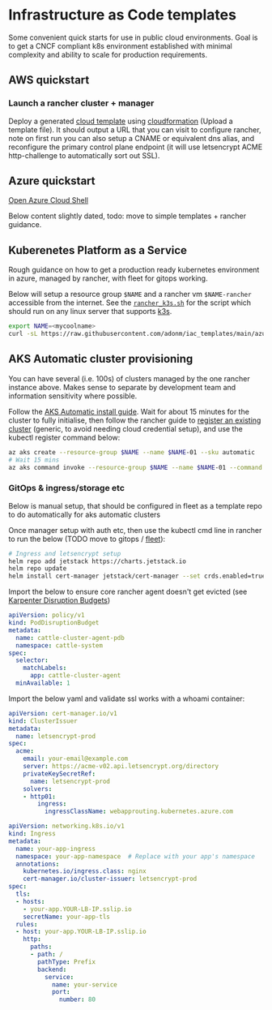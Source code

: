 # Infrastructure as Code templates

Some convenient quick starts for use in public cloud environments. Goal is to get a CNCF compliant k8s environment established with minimal complexity and ability to scale for production requirements.


## AWS quickstart

### Launch a rancher cluster + manager

Deploy a generated [cloud template](https://wagov-dtt.github.io/iac_templates/rancher_setup/rancher_quickstart.html) using [cloudformation](https://ap-southeast-2.console.aws.amazon.com/cloudformation/home?region=ap-southeast-2#/stacks/create) (Upload a template file). It should output a URL that you can visit to configure rancher, note on first run you can also setup a CNAME or equivalent dns alias, and reconfigure the primary control plane endpoint (it will use letsencrypt ACME http-challenge to automatically sort out SSL).

## Azure quickstart

[Open Azure Cloud Shell](https://shell.azure.com/bash)

Below content slightly dated, todo: move to simple templates + rancher guidance.

## Kuberenetes Platform as a Service

Rough guidance on how to get a production ready kubernetes environment in azure, managed by rancher, with fleet for gitops working.

Below will setup a resource group `$NAME` and a rancher vm `$NAME-rancher` accessible from the internet. See the [`rancher_k3s.sh`](rancher_k3s.sh) for the script which should run on any linux server that supports [k3s](https://docs.k3s.io/installation/requirements#operating-systems).

```bash
export NAME=<mycoolname>
curl -sL https://raw.githubusercontent.com/adonm/iac_templates/main/azure_rancher_k3s.py | python3 - $NAME
```

## AKS Automatic cluster provisioning

You can have several (i.e. 100s) of clusters managed by the one rancher instance above. Makes sense to separate by development team and information sensitivity where possible.

Follow the [AKS Automatic install guide](https://learn.microsoft.com/en-us/azure/aks/learn/quick-kubernetes-automatic-deploy?pivots=azure-cli). Wait for about 15 minutes for the cluster to fully initialise, then follow the rancher guide to [register an existing cluster](https://ranchermanager.docs.rancher.com/how-to-guides/new-user-guides/kubernetes-clusters-in-rancher-setup/register-existing-clusters) (generic, to avoid needing cloud credential setup), and use the kubectl register command below:

```bash
az aks create --resource-group $NAME --name $NAME-01 --sku automatic
# Wait 15 mins
az aks command invoke --resource-group $NAME --name $NAME-01 --command "<kubectl-register-cmd-from-rancher>"
```

### GitOps & ingress/storage etc

Below is manual setup, that should be configured in fleet as a template repo to do automatically for aks automatic clusters

Once manager setup with auth etc, then use the kubectl cmd line in rancher to run the below (TODO move to gitops / [fleet](https://fleet.rancher.io)):

```bash
# Ingress and letsencrypt setup
helm repo add jetstack https://charts.jetstack.io
helm repo update
helm install cert-manager jetstack/cert-manager --set crds.enabled=true -n cert-manager --create-namespace
```

Import the below to ensure core rancher agent doesn't get evicted (see [Karpenter Disruption Budgets](https://karpenter.sh/docs/concepts/disruption/#disruption-budgets))

```yaml
apiVersion: policy/v1
kind: PodDisruptionBudget
metadata:
  name: cattle-cluster-agent-pdb
  namespace: cattle-system
spec:
  selector:
    matchLabels:
      app: cattle-cluster-agent
  minAvailable: 1
```

Import the below yaml and validate ssl works with a whoami container:

```yaml
apiVersion: cert-manager.io/v1
kind: ClusterIssuer
metadata:
  name: letsencrypt-prod
spec:
  acme:
    email: your-email@example.com
    server: https://acme-v02.api.letsencrypt.org/directory
    privateKeySecretRef:
      name: letsencrypt-prod
    solvers:
    - http01:
        ingress:
          ingressClassName: webapprouting.kubernetes.azure.com
```

```yaml
apiVersion: networking.k8s.io/v1
kind: Ingress
metadata:
  name: your-app-ingress
  namespace: your-app-namespace  # Replace with your app's namespace
  annotations:
    kubernetes.io/ingress.class: nginx
    cert-manager.io/cluster-issuer: letsencrypt-prod
spec:
  tls:
  - hosts:
    - your-app.YOUR-LB-IP.sslip.io
    secretName: your-app-tls
  rules:
  - host: your-app.YOUR-LB-IP.sslip.io
    http:
      paths:
      - path: /
        pathType: Prefix
        backend:
          service:
            name: your-service
            port: 
              number: 80
```

